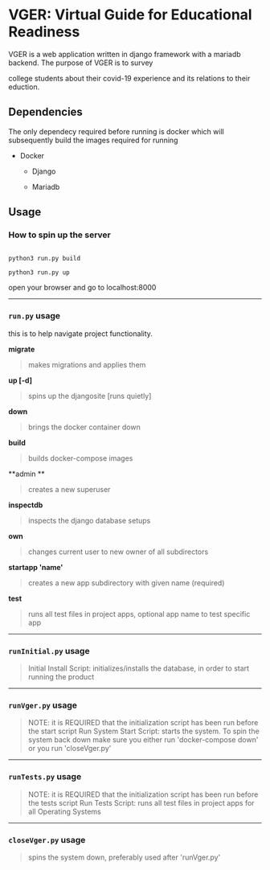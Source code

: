 
# VGER: Virtual Guide for Educational Readiness

  

VGER is a web application written in django framework with a mariadb backend. The purpose of VGER is to survey

college students about their covid-19 experience and its relations to their eduction.

  

## Dependencies

The only dependecy required before running is docker which will subsequently build the images required for running

* Docker

    * Django

    * Mariadb

  

## Usage

  

### How to spin up the server

```shell

python3 run.py build

python3 run.py up

```

open your browser and go to localhost:8000

  

---

### ``run.py`` usage

this is to help navigate project functionality.

  **migrate**   
> makes migrations and applies them
  
**up [-d]**   
> spins up the djangosite [runs quietly]

**down** 
> brings the docker container down

**build** 
> builds docker-compose images

**admin ** 
> creates a new superuser

**inspectdb** 
> inspects the django database setups

**own** 
> changes current user to new owner of all subdirectors

**startapp 'name'** 
> creates a new app subdirectory with given name (required)

**test** 
> runs all test files in project apps, optional app name to test specific app

---

### ``runInitial.py`` usage
> Initial Install Script: initializes/installs the database, in order to start running the product

---

### ``runVger.py`` usage
> NOTE: it is REQUIRED that the initialization script has been run before the start script
> Run System Start Script: starts the system. 
> To spin the system back down make sure you either run 'docker-compose down' or you run 'closeVger.py'

---

### ``runTests.py`` usage
> NOTE: it is REQUIRED that the initialization script has been run before the tests script
> Run Tests Script: runs all test files in project apps for all Operating Systems

---

### ``closeVger.py`` usage
> spins the system down, preferably used after 'runVger.py'



